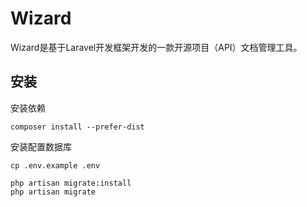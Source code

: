 # Wizard 

Wizard是基于Laravel开发框架开发的一款开源项目（API）文档管理工具。


## 安装

安装依赖

    composer install --prefer-dist

安装配置数据库

    cp .env.example .env
    
    php artisan migrate:install
    php artisan migrate
